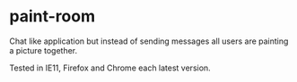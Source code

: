 paint-room
==========

Chat like application but instead of sending messages all users are painting a picture together.

Tested in IE11, Firefox and Chrome each latest version.